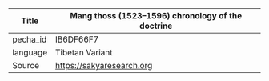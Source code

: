 |Title | Mang thoss (1523–1596) chronology of the doctrine 
| --- | --- 
|pecha_id | IB6DF66F7
|language | Tibetan Variant
|Source | https://sakyaresearch.org